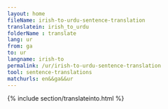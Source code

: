 ```yaml
---
layout: home
fileName: irish-to-urdu-sentence-translation
translatein: irish_to_urdu
folderName : translate
lang: ur
from: ga
to: ur
langname: irish-to
permalink: /ur/irish-to-urdu-sentence-translation
tool: sentence-translations
matchurls: en&&ga&&ur
---
```

{% include section/translateinto.html %}
